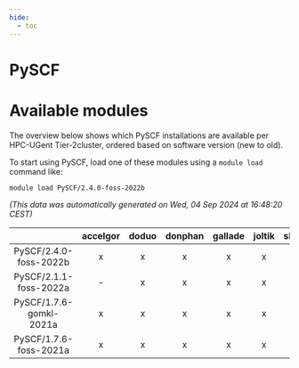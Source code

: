 ```yaml
---
hide:
  - toc
---
```


PySCF
=====

# Available modules


The overview below shows which PySCF installations are available per HPC-UGent Tier-2cluster, ordered based on software version (new to old).

To start using PySCF, load one of these modules using a `module load` command like:

```shell
module load PySCF/2.4.0-foss-2022b
```

*(This data was automatically generated on Wed, 04 Sep 2024 at 16:48:20 CEST)*  

| |accelgor|doduo|donphan|gallade|joltik|shinx|skitty|
| :---: | :---: | :---: | :---: | :---: | :---: | :---: | :---: |
|PySCF/2.4.0-foss-2022b|x|x|x|x|x|-|x|
|PySCF/2.1.1-foss-2022a|-|x|x|x|x|-|x|
|PySCF/1.7.6-gomkl-2021a|x|x|x|x|x|-|x|
|PySCF/1.7.6-foss-2021a|x|x|x|x|x|-|x|
